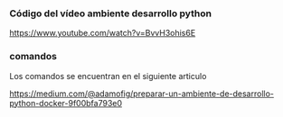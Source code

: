 ### Código del vídeo ambiente desarrollo python

https://www.youtube.com/watch?v=BvvH3ohis6E

### comandos
Los comandos se encuentran en el siguiente articulo 

https://medium.com/@adamofig/preparar-un-ambiente-de-desarrollo-python-docker-9f00bfa793e0

